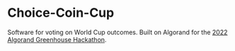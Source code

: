 # Choice-Coin-Cup
Software for voting on World Cup outcomes. Built on Algorand for the [2022 Algorand Greenhouse Hackathon](https://github.com/algorandfoundation/grow-algorand/issues/191).
